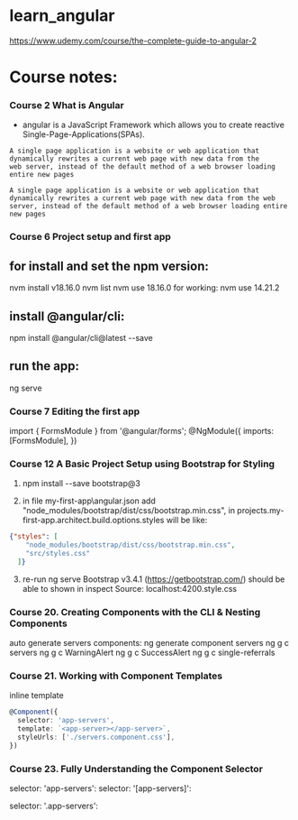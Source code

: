 # learn_angular
https://www.udemy.com/course/the-complete-guide-to-angular-2

# Course notes:
### Course 2 What is Angular
* angular is a JavaScript Framework which allows you to create reactive Single-Page-Applications(SPAs).
``` text
A single page application is a website or web application that dynamically rewrites a current web page with new data from the
web server, instead of the default method of a web browser loading entire new pages
```
``` text
A single page application is a website or web application that dynamically rewrites a current web page with new data from the web server, instead of the default method of a web browser loading entire new pages
```
### Course 6 Project setup and first app
## for install and set the npm version:
nvm install v18.16.0
nvm list
nvm use 18.16.0
for working:
nvm use 14.21.2
## install @angular/cli:
npm install @angular/cli@latest --save
## run the app:
ng serve

### Course 7 Editing the first app
import { FormsModule } from '@angular/forms';
@NgModule({
  imports: [FormsModule],
})

### Course 12 A Basic Project Setup using Bootstrap for Styling

1. npm install --save bootstrap@3

2. in file my-first-app\angular.json
add
"node_modules/bootstrap/dist/css/bootstrap.min.css",
in projects.my-first-app.architect.build.options.styles
will be like:
``` json
{"styles": [
    "node_modules/bootstrap/dist/css/bootstrap.min.css",
    "src/styles.css"
  ]}
```
3. re-run ng serve
Bootstrap v3.4.1 (https://getbootstrap.com/)
should be able to shown in inspect Source: localhost:4200.style.css

### Course 20. Creating Components with the CLI & Nesting Components
auto generate servers components:
ng generate component servers
ng g c servers
ng g c WarningAlert
ng g c SuccessAlert
ng g c single-referrals

### Course 21. Working with Component Templates
inline template
``` ts
@Component({
  selector: 'app-servers',
  template: `<app-server></app-server>`,
  styleUrls: ['./servers.component.css'],
})
```
### Course 23. Fully Understanding the Component Selector
selector: 'app-servers':
<app-servers></app-servers>
selector: '[app-servers]':
<div app-servers></div>
selector: '.app-servers':
<div class="app-servers"></div>